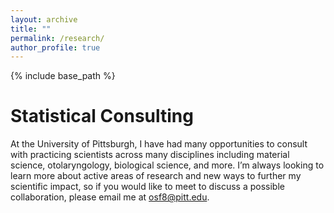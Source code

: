 ```yaml
---
layout: archive
title: ""
permalink: /research/
author_profile: true
---
```


{% include base_path %}

Statistical Consulting
=====

At the University of Pittsburgh, I have had many opportunities to consult with practicing scientists across many disciplines including material science, otolaryngology, biological science, and more. I’m always looking to learn more about active areas of research and new ways to further my scientific impact, so if you would like to meet to discuss a possible collaboration, please email me at osf8@pitt.edu. 


